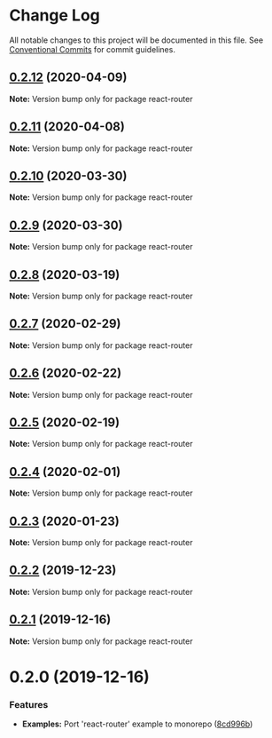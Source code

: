 # Change Log

All notable changes to this project will be documented in this file.
See [Conventional Commits](https://conventionalcommits.org) for commit guidelines.

## [0.2.12](https://github.com/panz3r/react-keycloak/compare/react-router@0.2.11...react-router@0.2.12) (2020-04-09)

**Note:** Version bump only for package react-router





## [0.2.11](https://github.com/panz3r/react-keycloak/compare/react-router@0.2.10...react-router@0.2.11) (2020-04-08)

**Note:** Version bump only for package react-router





## [0.2.10](https://github.com/panz3r/react-keycloak/compare/react-router@0.2.9...react-router@0.2.10) (2020-03-30)

**Note:** Version bump only for package react-router





## [0.2.9](https://github.com/panz3r/react-keycloak/compare/react-router@0.2.8...react-router@0.2.9) (2020-03-30)

**Note:** Version bump only for package react-router





## [0.2.8](https://github.com/panz3r/react-keycloak/compare/react-router@0.2.7...react-router@0.2.8) (2020-03-19)

**Note:** Version bump only for package react-router





## [0.2.7](https://github.com/panz3r/react-keycloak/compare/react-router@0.2.6...react-router@0.2.7) (2020-02-29)

**Note:** Version bump only for package react-router





## [0.2.6](https://github.com/panz3r/react-keycloak/compare/react-router@0.2.5...react-router@0.2.6) (2020-02-22)

**Note:** Version bump only for package react-router





## [0.2.5](https://github.com/panz3r/react-keycloak/compare/react-router@0.2.4...react-router@0.2.5) (2020-02-19)

**Note:** Version bump only for package react-router





## [0.2.4](https://github.com/panz3r/react-keycloak/compare/react-router@0.2.3...react-router@0.2.4) (2020-02-01)

**Note:** Version bump only for package react-router





## [0.2.3](https://github.com/panz3r/react-keycloak/compare/react-router@0.2.2...react-router@0.2.3) (2020-01-23)

**Note:** Version bump only for package react-router





## [0.2.2](https://github.com/panz3r/react-keycloak/compare/react-router@0.2.1...react-router@0.2.2) (2019-12-23)

**Note:** Version bump only for package react-router





## [0.2.1](https://github.com/panz3r/react-keycloak/compare/react-router@0.2.0...react-router@0.2.1) (2019-12-16)

**Note:** Version bump only for package react-router





# 0.2.0 (2019-12-16)


### Features

* **Examples:** Port 'react-router' example to monorepo ([8cd996b](https://github.com/panz3r/react-keycloak/commit/8cd996b0196e45f0ed8df40b3cf9b684958147fb))

